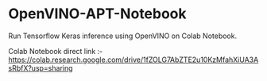 # OpenVINO-APT-Notebook

Run Tensorflow Keras inference using OpenVINO on Colab Notebook.

Colab Notebook direct link :- https://colab.research.google.com/drive/1fZOLG7AbZTE2u10KzMfahXiUA3AsRbfX?usp=sharing
